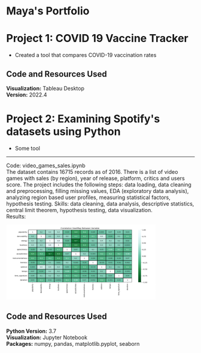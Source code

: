 # Maya's Portfolio

# Project 1: COVID 19 Vaccine Tracker
* Created a tool that compares COVID-19 vaccination rates
## Code and Resources Used
**Visualization:** Tableau Desktop  
**Version:** 2022.4  

# Project 2: Examining Spotify's datasets using Python
* Some tool

--- 
Code: video_games_sales.ipynb  
The dataset contains 16715 records as of 2016. There is a list of video games with sales (by region), year of release, platform, critics and users score. The project includes the following steps: data loading, data cleaning and preprocessing, filling missing values, EDA (exploratory data analysis), analyzing region based user profiles, measuring statistical factors, hypothesis testing.
Skills: data cleaning, data analysis, descriptive statistics, central limit theorem, hypothesis testing, data visualization.  
Results: 


<img src="images/heat_map.png" width="400" height="200" />



## Code and Resources Used
**Python Version:** 3.7  
**Visualization:** Jupyter Notebook  
**Packages:** numpy, pandas, matplotlib.pyplot, seaborn

